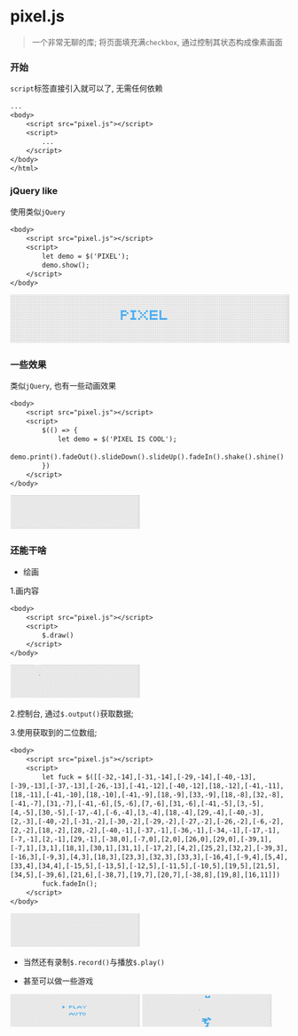 # pixel.js
> 一个非常无聊的库; 将页面填充满`checkbox`, 通过控制其状态构成像素画面

### 开始

`script`标签直接引入就可以了, 无需任何依赖

```
...
<body>
    <script src="pixel.js"></script>
    <script>
        ...
    </script>
</body>
</html>
```

### jQuery like

使用类似`jQuery`

```
<body>
    <script src="pixel.js"></script>
    <script>
        let demo = $('PIXEL');
        demo.show();
    </script>
</body>
```
![](./img/1.png)

### 一些效果

类似`jQuery`, 也有一些动画效果

```
<body>
    <script src="pixel.js"></script>
    <script>
        $(() => {
            let demo = $('PIXEL IS COOL');
            demo.print().fadeOut().slideDown().slideUp().fadeIn().shake().shine()
        })
    </script>
</body>
```
![](./img/2.gif)

### 还能干啥

* 绘画

1.画内容

```
<body>
    <script src="pixel.js"></script>
    <script>
        $.draw()
    </script>
</body>
```
![](./img/3.gif)

2.控制台, 通过`$.output()`获取数据;

3.使用获取到的二位数组;

```
<body>
    <script src="pixel.js"></script>
    <script>
        let fuck = $([[-32,-14],[-31,-14],[-29,-14],[-40,-13],[-39,-13],[-37,-13],[-26,-13],[-41,-12],[-40,-12],[18,-12],[-41,-11],[18,-11],[-41,-10],[18,-10],[-41,-9],[18,-9],[33,-9],[18,-8],[32,-8],[-41,-7],[31,-7],[-41,-6],[5,-6],[7,-6],[31,-6],[-41,-5],[3,-5],[4,-5],[30,-5],[-17,-4],[-6,-4],[3,-4],[18,-4],[29,-4],[-40,-3],[2,-3],[-40,-2],[-31,-2],[-30,-2],[-29,-2],[-27,-2],[-26,-2],[-6,-2],[2,-2],[18,-2],[28,-2],[-40,-1],[-37,-1],[-36,-1],[-34,-1],[-17,-1],[-7,-1],[2,-1],[29,-1],[-38,0],[-7,0],[2,0],[26,0],[29,0],[-39,1],[-7,1],[3,1],[18,1],[30,1],[31,1],[-17,2],[4,2],[25,2],[32,2],[-39,3],[-16,3],[-9,3],[4,3],[18,3],[23,3],[32,3],[33,3],[-16,4],[-9,4],[5,4],[33,4],[34,4],[-15,5],[-13,5],[-12,5],[-11,5],[-10,5],[19,5],[21,5],[34,5],[-39,6],[21,6],[-38,7],[19,7],[20,7],[-38,8],[19,8],[16,11]])
        fuck.fadeIn();
    </script>
</body>
```
![](./img/4.gif)


* 当然还有录制`$.record()`与播放`$.play()`

* 甚至可以做一些游戏

![](./img/5.gif)
![](./img/6.gif)